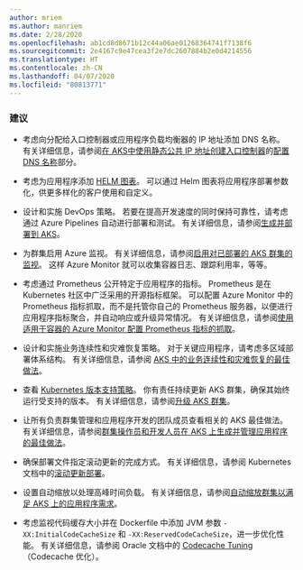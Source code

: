 ```yaml
---
author: mriem
ms.author: manriem
ms.date: 2/28/2020
ms.openlocfilehash: ab1cd8d8671b12c44a06ae01268364741f7138f6
ms.sourcegitcommit: 2e4167c9e47cea3f2e7dc2607884b2e0d4214556
ms.translationtype: HT
ms.contentlocale: zh-CN
ms.lasthandoff: 04/07/2020
ms.locfileid: "80813771"
---
```

### <a name="recommendations"></a>建议

* 考虑向分配给入口控制器或应用程序负载均衡器的 IP 地址添加 DNS 名称。 有关详细信息，请参阅[在 AKS中使用静态公共 IP 地址创建入口控制器](/azure/aks/ingress-static-ip)的[配置 DNS 名称](/azure/aks/ingress-static-ip#create-an-ingress-controller)部分。

* 考虑为应用程序添加 [HELM 图表](https://helm.sh/docs/topics/charts/)。 可以通过 Helm 图表将应用程序部署参数化，供更多样化的客户使用和自定义。

* 设计和实施 DevOps 策略。 若要在提高开发速度的同时保持可靠性，请考虑通过 Azure Pipelines 自动进行部署和测试。 有关详细信息，请参阅[生成并部署到 AKS](/azure/devops/pipelines/ecosystems/kubernetes/aks-template)。

* 为群集启用 Azure 监视。 有关详细信息，请参阅[启用对已部署的 AKS 群集的监视](/azure/azure-monitor/insights/container-insights-enable-existing-clusters)。 这样 Azure Monitor 就可以收集容器日志、跟踪利用率，等等。

* 考虑通过 Prometheus 公开特定于应用程序的指标。 Prometheus 是在 Kubernetes 社区中广泛采用的开源指标框架。 可以配置 Azure Monitor 中的 Prometheus 指标抓取，而不是托管你自己的 Prometheus 服务器，以便进行应用程序指标聚合，并自动响应或升级异常情况。 有关详细信息，请参阅[使用适用于容器的 Azure Monitor 配置 Prometheus 指标的抓取](/azure/azure-monitor/insights/container-insights-prometheus-integration)。

* 设计和实施业务连续性和灾难恢复策略。 对于关键应用程序，请考虑多区域部署体系结构。 有关详细信息，请参阅 [AKS 中的业务连续性和灾难恢复的最佳做法](/azure/aks/operator-best-practices-multi-region)。

* 查看 [Kubernetes 版本支持策略](/azure/aks/supported-kubernetes-versions#kubernetes-version-support-policy)。 你有责任持续更新 AKS 群集，确保其始终运行受支持的版本。 有关详细信息，请参阅[升级 AKS 群集](/azure/aks/upgrade-cluster)。

* 让所有负责群集管理和应用程序开发的团队成员查看相关的 AKS 最佳做法。 有关详细信息，请参阅[群集操作员和开发人员在 AKS 上生成并管理应用程序的最佳做法](/azure/aks/best-practices)。

* 确保部署文件指定滚动更新的完成方式。 有关详细信息，请参阅 Kubernetes 文档中的[滚动更新部署](https://kubernetes.io/docs/concepts/workloads/controllers/deployment/#rolling-update-deployment)。

* 设置自动缩放以处理高峰时间负载。 有关详细信息，请参阅[自动缩放群集以满足 AKS 上的应用程序需求](/azure/aks/cluster-autoscaler)。

* 考虑监视代码缓存大小并在 Dockerfile 中添加 JVM 参数 `-XX:InitialCodeCacheSize` 和 `-XX:ReservedCodeCacheSize`，进一步优化性能。 有关详细信息，请参阅 Oracle 文档中的 [Codecache Tuning](https://docs.oracle.com/javase/8/embedded/develop-apps-platforms/codecache.htm)（Codecache 优化）。
